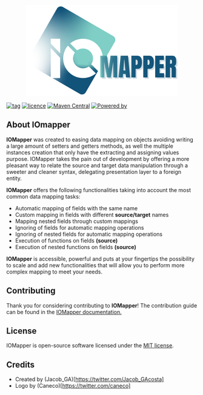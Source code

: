 <p align="center">
<img width="400" height="240" src="https://raw.githubusercontent.com/jacobgacosta/iomapper/master/art/logo.png" alt="IOMapper logo" />
</p>

[![tag](https://img.shields.io/badge/tag%20-1.0.0-brightgreen.svg)]() [![licence](https://img.shields.io/badge/licence%20-MIT-orange.svg)](https://github.com/jacobgacosta/iomapper/blob/master/LICENSE.md) [![Maven Central](https://maven-badges.herokuapp.com/maven-central/dev.iomapper/iomapper/badge.svg)](https://search.maven.org/artifact/dev.iomapper/iomapper/1.0.0/jar) [![Powered by](https://img.shields.io/badge/powered%20by-java-blue.svg)]()

## About IOmapper

**IOMapper** was created to easing data mapping on objects avoiding writing a large amount of setters and getters methods, as well the multiple instances creation  that only have the extracting and assigning values purpose. IOMapper takes the pain out of development by offering a more pleasant way to relate the source and target data manipulation through a sweeter and cleaner syntax, delegating presentation layer to a foreign entity.

**IOMapper** offers the following functionalities taking into account the most common data mapping tasks:

- Automatic mapping of fields with the same name
- Custom mapping in fields with different **source/target** names
- Mapping nested fields through custom mappings
- Ignoring of fields for automatic mapping operations
- Ignoring of nested fields for automatic mapping operations
- Execution of functions on fields **(source)**
- Execution of nested functions on fields **(source)**

**IOMapper** is accessible, powerful and puts at your fingertips the possibility to scale and add new functionalities that will allow you to perform more complex mapping to meet your needs.

## Contributing
Thank you for considering contributing to **IOMapper**! The contribution guide can be found in the [IOMapper documentation.](https://iomapper.dev/)

## License
IOMapper is open-source software licensed under the [MIT license](https://opensource.org/licenses/MIT).

## Credits
- Created by (Jacob_GA)[https://twitter.com/Jacob_GAcosta]
- Logo by (Caneco)[https://twitter.com/caneco]
